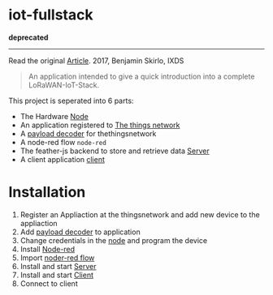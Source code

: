 # iot-fullstack
**deprecated**

---

Read the original [Article](Article.md). 2017, Benjamin Skirlo, IXDS

> An application intended to give a quick introduction into a complete LoRaWAN-IoT-Stack.

This project is seperated into 6 parts:
- The Hardware [Node](node)
- An application registered to [The things network](http://thethingsnetwork.org)
- A [payload decoder](payload-decoder.js) for thethingsnetwork
- A node-red flow `node-red`
- The feather-js backend to store and retrieve data [Server](server)
- A client application [client](client)

# Installation
1. Register an Appliaction at the thingsnetwork and add new device to the appliaction
2. Add [payload decoder](payload-decoder.js) to application
3. Change credentials in the [node](node) and program the device
4. Install [Node-red](http://nodered.org/)
5. Import [noder-red flow](node-red)
6. Install and start [Server](server)
7. Install and start [Client](client)
8. Connect to client
